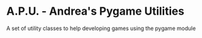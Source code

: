 # A.P.U. - Andrea's Pygame Utilities
A set of utility classes to help developing games using the pygame module
